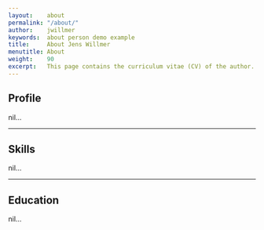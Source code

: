 ```yaml
---
layout:    about
permalink: "/about/"
author:    jwillmer
keywords:  about person demo example
title:     About Jens Willmer
menutitle: About
weight:    90
excerpt:   This page contains the curriculum vitae (CV) of the author.
---
```


## Profile

nil...

---

## Skills

nil...

---

## Education

nil...
